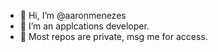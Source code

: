 - 👋 Hi, I’m @aaronmenezes
- 👀 I’m an applcations developer.
- 🌱 Most repos are private, msg me for access.
<!---
aaronmenezes/aaronmenezes is a ✨ special ✨ repository because its `README.md` (this file) appears on your GitHub profile.
You can click the Preview link to take a look at your changes.
--->
